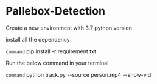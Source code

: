 # Pallebox-Detection


Create a new environment with 3.7 python version

install all the dependency


``` command ```
pip install -r requirement.txt

Run the below command in your terminal

``` command ```
python track.py --source person.mp4 --show-vid
